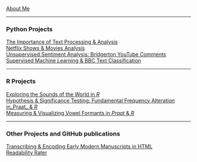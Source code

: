[About Me](/posts/about.md)

---
### Python Projects
[The Importance of Text Processing & Analysis](/posts/dramatictext.md)<br/>
[Netflix Shows & Movies Analysis](/posts/movies.md)<br/>
[Unsupervised Sentiment Analysis: Bridgerton YouTube Comments](/posts/sentiment_bridgerton.md)<br/>
[Supervised Machine Learning & BBC Text Classification](/posts/ml_classificationtext.md)
<!--<img src="images/dummy_thumbnail.jpg?raw=true"/>-->

---
### R Projects
[Exploring the Sounds of the World in _R_](/posts/phoible.md)<br/>
[Hypothesis & Significance Testing: Fundamental Frequency Alteration in_Praat_ & _R_](/posts/praat_vowels1_2.md)<br/>
[Measuring & Visualizing Vowel Formants in _Praat_ & _R_](/posts/praat_vowels2_2.md)

---
### Other Projects and GitHub publications
[Transcribing & Encoding Early Modern Manuscripts in HTML](/posts/manuscript.md)<br/>
[Readability Rater](https://github.com/ycvogt/readability)
